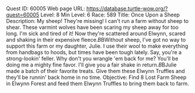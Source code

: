 Quest ID: 60005
Web page URL: https://database.turtle-wow.org/?quest=60005
Level: 8
Min Level: 6
Race: 589
Title: Once Upon a Sheep
Description: My sheep! They're missing! I can't run a farm without sheep to shear. These varmint wolves have been scaring my sheep away for too long. I'm sick and tired of it! Now they're scattered around Elwynn, scared and shaking in their expensive fleece.$B$BWithout sheep, I've got no way to support this farm or my daughter, Julie. I use their wool to make everything from handbags to hoods, but times have been tough lately. Say, you're a strong-lookin' feller. Why don't you wrangle 'em back for me? You'll be doing me a mighty fine favor. I'll give you a fair shake in return.$B$BJulie made a batch of their favorite treats. Give them these Elwynn Truffles and they’ll be runnin' back home in no time.
Objective: Find 8 Lost Farm Sheep in Elwynn Forest and feed them Elwynn Truffles to bring them back to farm.
